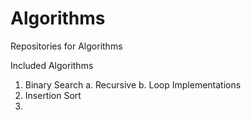 # Algorithms
Repositories for Algorithms 

Included Algorithms
1. Binary Search
  a. Recursive 
  b. Loop Implementations
2. Insertion Sort
3.
